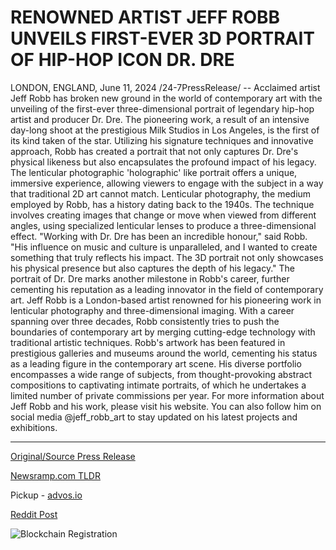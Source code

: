 # RENOWNED ARTIST JEFF ROBB UNVEILS FIRST-EVER 3D PORTRAIT OF HIP-HOP ICON DR. DRE

LONDON, ENGLAND, June 11, 2024 /24-7PressRelease/ -- Acclaimed artist Jeff Robb has broken new ground in the world of contemporary art with the unveiling of the first-ever three-dimensional portrait of legendary hip-hop artist and producer Dr. Dre. The pioneering work, a result of an intensive day-long shoot at the prestigious Milk Studios in Los Angeles, is the first of its kind taken of the star.  Utilizing his signature techniques and innovative approach, Robb has created a portrait that not only captures Dr. Dre's physical likeness but also encapsulates the profound impact of his legacy. The lenticular photographic 'holographic' like portrait offers a unique, immersive experience, allowing viewers to engage with the subject in a way that traditional 2D art cannot match.  Lenticular photography, the medium employed by Robb, has a history dating back to the 1940s. The technique involves creating images that change or move when viewed from different angles, using specialized lenticular lenses to produce a three-dimensional effect.   "Working with Dr. Dre has been an incredible honour," said Robb. "His influence on music and culture is unparalleled, and I wanted to create something that truly reflects his impact. The 3D portrait not only showcases his physical presence but also captures the depth of his legacy."  The portrait of Dr. Dre marks another milestone in Robb's career, further cementing his reputation as a leading innovator in the field of contemporary art.  Jeff Robb is a London-based artist renowned for his pioneering work in lenticular photography and three-dimensional imaging. With a career spanning over three decades, Robb consistently tries to push the boundaries of contemporary art by merging cutting-edge technology with traditional artistic techniques.   Robb's artwork has been featured in prestigious galleries and museums around the world, cementing his status as a leading figure in the contemporary art scene. His diverse portfolio encompasses a wide range of subjects, from thought-provoking abstract compositions to captivating intimate portraits, of which he undertakes a limited number of private commissions per year.   For more information about Jeff Robb and his work, please visit his website. You can also follow him on social media @jeff_robb_art to stay updated on his latest projects and exhibitions. 

---

[Original/Source Press Release](https://www.24-7pressrelease.com/press-release/511472/renowned-artist-jeff-robb-unveils-first-ever-3d-portrait-of-hip-hop-icon-dr-dre)
                    

[Newsramp.com TLDR](https://newsramp.com/curated-news/acclaimed-artist-jeff-robb-unveils-groundbreaking-3d-portrait-of-dr-dre/a58658ab1e9ccd07f782b455c5660067) 


Pickup - [advos.io](https://advos.io/en/jeff-robb-unveils-revolutionary-3d-portrait-of-hip-hop-legend-dr-dre/20244013)
 



[Reddit Post](https://www.reddit.com/r/Lifestyle_Culture/comments/1dd84q5/acclaimed_artist_jeff_robb_unveils_groundbreaking/) 



![Blockchain Registration](https://cdn.newsramp.app/24-7PressRelease/qrcode/246/11/pond3KfR.webp)